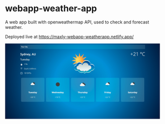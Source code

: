 # webapp-weather-app

A web app built with openweathermap API, used to check and forecast weather.

Deployed live at https://maxly-webapp-weatherapp.netlify.app/

![](SitePreview.jpg)